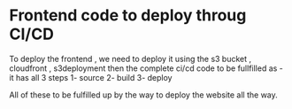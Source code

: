 # Frontend code to deploy throug CI/CD

To deploy the frontend , we need to deploy it using the s3 bucket , cloudfront , s3deployment
then the complete ci/cd code to be fullfilled as - it has all 3 steps
1- source
2- build
3- deploy

All of these to be fulfilled up by the way to deploy the website all the way.
